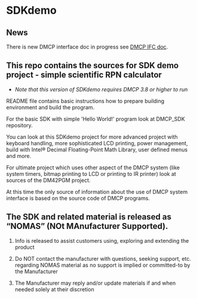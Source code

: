 # SDKdemo


## News

There is new DMCP interface doc in progress see [DMCP IFC doc](http://www.swissmicros.com/dm42/doc/DMCP-ifc-html/).

## This repo contains the sources for SDK demo project - simple scientific RPN calculator

- *Note that this version of SDKdemo requires DMCP 3.8 or higher to run*

README file contains basic instructions how to prepare building environment and build the program.

For the basic SDK with simple 'Hello World!' program look at DMCP_SDK repository.

You can look at this SDKdemo project for more advanced project with
keyboard handling, more sophisticated LCD printing, power management, build with Intel® Decimal
Floating-Point Math Library, user defined menus and more.

For ultimate project which uses other aspect of the DMCP system (like system timers, bitmap printing
to LCD or printing to IR printer) look at sources of the DM42PGM project.

At this time the only source of information about the use of DMCP system interface is based on
the source code of DMCP programs.

## The SDK and related material is released as “NOMAS”  (NOt MAnufacturer Supported).

1. Info is released to assist customers using, exploring and extending the product

1. Do NOT contact the manufacturer with questions, seeking support, etc. regarding NOMAS material as no support is implied or committed-to by the Manufacturer

1. The Manufacturer may reply and/or update materials if and when needed solely at their discretion
